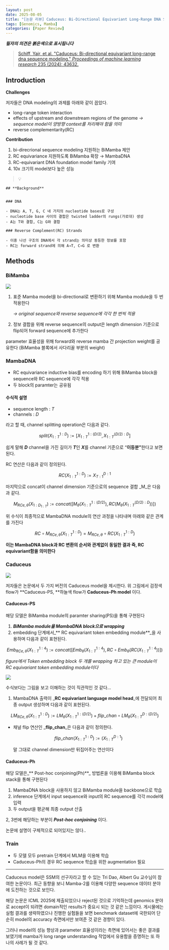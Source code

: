 ```yaml
---
layout: post
date: 2025-08-05
title: "[논문 리뷰] Caduceus: Bi-Directional Equivariant Long-Range DNA Sequence Modeling"
tags: [Genomics, Mamba]
categories: [Paper Review]
---
```


<span class="notion-red">_**필자의 의견은 붉은색으로 표시됩니다**_</span>


> [Schiff, Yair, et al. "Caduceus: Bi-directional equivariant long-range dna sequence modeling." ](https://pmc.ncbi.nlm.nih.gov/articles/PMC12189541/)[_Proceedings of machine learning research_](https://pmc.ncbi.nlm.nih.gov/articles/PMC12189541/)[ 235 (2024): 43632.](https://pmc.ncbi.nlm.nih.gov/articles/PMC12189541/)



## Introduction


**Challenges**


저자들은 DNA modeling의 과제를 아래와 같이 꼽았다.

- long-range token interaction
- effects of upstream and downstream regions of the genome 
_→ sequence model이 양방향 context를 처리해야 함을 의미_
- reverse complementarity(RC)

**Contribution**

1. bi-direcrional sequence modeling 지원하는 BiMamba 제안
1. RC equivariance 지원하도록 BiMamba 확장 → MambaDNA
1. RC-equivariant DNA foundation model family 기여
1. 10x 크기의 model보다 높은 성능

> 💡 


	## **Background**


	### DNA

	- DNA는 A, T, G, C 네 가지의 nucleotide bases로 구성
	- nucleotide base 사이의 결합은 twisted ladder의 rungs(가로대) 생성
	- A는 T와 결합, C는 G와 결합

	### Reverse Complement(RC) Strands

	- 이중 나선 구조의 DNA에서 각 strand는 의미상 동등한 정보를 포함
	- RC는 forward strand에 의해 A→T, C→G 로 변환


## Methods



### BiMamba


![](https://prod-files-secure.s3.us-west-2.amazonaws.com/542b861c-36a8-4051-84e5-8804b6728dba/2c247d59-7815-4980-99f0-8f0d21f445a7/image.png?X-Amz-Algorithm=AWS4-HMAC-SHA256&X-Amz-Content-Sha256=UNSIGNED-PAYLOAD&X-Amz-Credential=ASIAZI2LB466TSETHCQP%2F20250916%2Fus-west-2%2Fs3%2Faws4_request&X-Amz-Date=20250916T110124Z&X-Amz-Expires=3600&X-Amz-Security-Token=IQoJb3JpZ2luX2VjEBIaCXVzLXdlc3QtMiJGMEQCIAHy3QFtqIoh20qqdajnFcQCv3jED%2Fw8FzLd8kdTPTl0AiA7usCmLEclH9920UYQVyEPUAW6u9Plakz3MPwGcaPf4yqIBAiL%2F%2F%2F%2F%2F%2F%2F%2F%2F%2F8BEAAaDDYzNzQyMzE4MzgwNSIMyNuSU5FHklDWTrQWKtwDD%2FDrlrWBRxHwVE12cVam8UbitrUZrwV7p9Ceu6yox3z0B3X9oJmRQQDpOTeWPtdTNBdbToA%2BIKBhFmqsdiy5i%2F6Z%2FbKNaOq7SUC5l%2FT7eLxkXtaR5xP0HKWO7wHR5nDSKuO9TgAoZD2CODkkqI5n0AkYUJqqg%2FfEmWN5rKyzrZsnRxlAWU3sLRUbY11QXaEuIBEch4EPztLwYzX4wjlG%2FqR3TTvf8A9Gd1T9rqRlPpFP2Gg9IKF7R0wtsR%2BNzp3Qyi1SL1Sb92TIwMHTXjuzC4fx84RqHtJFtv2zCk%2F5WpchaVIep1SaDtaVVbqOo3zaJRSbJX%2B96CGB6Cr4hRw%2Fs9f4ISxMWpP1j8DGrD1XCJkHLztv1yOUKI2Lq5mcfFW9DGfiAuD7uszCrnchXn%2BefzjCshuj9n4Ff1Qi%2Fyfat8ZS%2BKMOHLQyVO0VawFOWTt%2FNhBqUSStvgBQTMHYZfzTaudYz57h18faahy8CewqtqA4%2Bw2yWCdEcQTMIIoSXYF%2FeMCa7bhQfmxMGT1iRclMhodjfs1kc6KVP5Vxxbmp72Uc2XnZwJv%2BK%2FERdT%2F9gvEmrlbJHb%2FFUOQLsVT0eG3bbrYurbcV6S6uoHn%2F3cMijVIYiFjYSj1Xamef99wwiumkxgY6pgEOig%2FG%2BwGuEzk1UdWjPDCMCTHSC62EQgICsXNsHaX%2FfUt18pC3vOIWGvZoqq0ij85qh%2Bd0LjDnbiHj4ulRA%2FUfUcdZDjRzk1P%2FMv2mc%2Bmo0QnUoKX4on9lniBnDvAddXLicc%2FCvm%2FEYkx1PJLx50vBTgUqUxJCopCRDJdqD%2BrBiThvCpz4J9OdkfgbTxTCL51Ym8KU9d18YoKgUN0E0RcDkl9gJHre&X-Amz-Signature=b3150287d4a40258de0f99446ba800806aaeb25656b54e796645431384aff52f&X-Amz-SignedHeaders=host&x-amz-checksum-mode=ENABLED&x-id=GetObject)

1. 표준 Mamba model을 bi-directional로 변환하기 위해 Mamba module을 두 번 적용한다

	_→ original sequence와 reverse sequence에 각각 한 번씩 적용_

1. 정보 결합을 위해 reverse sequence의 output은 length dimension 기준으로 flip되어 forward sequence에 추가한다

parameter 효율성을 위해 forward와 reverse mamba 간 projection weight를 공유한다 (BiMamba 블록에서 사다리꼴 부분의 weight)



### MambaDNA

- RC equivariance inductive bias를 encoding 하기 위해 BiMamba block을 sequence와 RC sequence에 각각 적용
- 두 block의 paramter는 공유됨


#### 수식적 설명

- sequence length : _T_
- channels : _D_

라고 할 때,  channel splitting operation은 다음과 같다.


$$
split(X^{1:D}_{1:T}):=[X^{1:(D/2)}_{1:T},X^{(D/2):D}_{1:T}]
$$


<span class="notion-red">쉽게 말해 </span><span class="notion-red">_**D**_</span><span class="notion-red"> channel을 가진 길이가 </span><span class="notion-red">_**T**_</span><span class="notion-red">인 </span><span class="notion-red">_**X**_</span><span class="notion-red">를 channel 기준으로 “</span><span class="notion-red">**이등분”**</span><span class="notion-red">한다고 보면 된다.</span>


RC 연산은 다음과 같이 정의된다.


$$
RC(X^{1:D}_{1:T}):=X^{D:1}_{T:1}
$$


마지막으로 concat이 channel dimension 기준으로의 sequence 결합 _M_은 다음과 같다.


$$
M_{RCe,\theta}(X_{1:D_{1:T}}):=concat([M_{\theta}(X^{1:(D/2)}_{1:T}),RC(M_{\theta}(X^{(D/2):D}_{1:T}))])
$$


위 수식이 최종적으로 MambaDNA module의 연산 과정을 나타내며 아래와 같은 관계를 가진다


$$
RC\circ M_{RCe,\theta}(X^{1:D}_{1:T}) = M_{RCe,\theta} \circ RC(X^{1:D}_{1:T})
$$


**이는 MambaDNA block과 RC 변환의 순서와 관계없이 동일한 결과 즉, RC equivariant함을 의미한다**



### Caduceus


![](https://prod-files-secure.s3.us-west-2.amazonaws.com/542b861c-36a8-4051-84e5-8804b6728dba/f94a60d7-8145-473b-aef9-7c68d3ec604a/image.png?X-Amz-Algorithm=AWS4-HMAC-SHA256&X-Amz-Content-Sha256=UNSIGNED-PAYLOAD&X-Amz-Credential=ASIAZI2LB466TSETHCQP%2F20250916%2Fus-west-2%2Fs3%2Faws4_request&X-Amz-Date=20250916T110124Z&X-Amz-Expires=3600&X-Amz-Security-Token=IQoJb3JpZ2luX2VjEBIaCXVzLXdlc3QtMiJGMEQCIAHy3QFtqIoh20qqdajnFcQCv3jED%2Fw8FzLd8kdTPTl0AiA7usCmLEclH9920UYQVyEPUAW6u9Plakz3MPwGcaPf4yqIBAiL%2F%2F%2F%2F%2F%2F%2F%2F%2F%2F8BEAAaDDYzNzQyMzE4MzgwNSIMyNuSU5FHklDWTrQWKtwDD%2FDrlrWBRxHwVE12cVam8UbitrUZrwV7p9Ceu6yox3z0B3X9oJmRQQDpOTeWPtdTNBdbToA%2BIKBhFmqsdiy5i%2F6Z%2FbKNaOq7SUC5l%2FT7eLxkXtaR5xP0HKWO7wHR5nDSKuO9TgAoZD2CODkkqI5n0AkYUJqqg%2FfEmWN5rKyzrZsnRxlAWU3sLRUbY11QXaEuIBEch4EPztLwYzX4wjlG%2FqR3TTvf8A9Gd1T9rqRlPpFP2Gg9IKF7R0wtsR%2BNzp3Qyi1SL1Sb92TIwMHTXjuzC4fx84RqHtJFtv2zCk%2F5WpchaVIep1SaDtaVVbqOo3zaJRSbJX%2B96CGB6Cr4hRw%2Fs9f4ISxMWpP1j8DGrD1XCJkHLztv1yOUKI2Lq5mcfFW9DGfiAuD7uszCrnchXn%2BefzjCshuj9n4Ff1Qi%2Fyfat8ZS%2BKMOHLQyVO0VawFOWTt%2FNhBqUSStvgBQTMHYZfzTaudYz57h18faahy8CewqtqA4%2Bw2yWCdEcQTMIIoSXYF%2FeMCa7bhQfmxMGT1iRclMhodjfs1kc6KVP5Vxxbmp72Uc2XnZwJv%2BK%2FERdT%2F9gvEmrlbJHb%2FFUOQLsVT0eG3bbrYurbcV6S6uoHn%2F3cMijVIYiFjYSj1Xamef99wwiumkxgY6pgEOig%2FG%2BwGuEzk1UdWjPDCMCTHSC62EQgICsXNsHaX%2FfUt18pC3vOIWGvZoqq0ij85qh%2Bd0LjDnbiHj4ulRA%2FUfUcdZDjRzk1P%2FMv2mc%2Bmo0QnUoKX4on9lniBnDvAddXLicc%2FCvm%2FEYkx1PJLx50vBTgUqUxJCopCRDJdqD%2BrBiThvCpz4J9OdkfgbTxTCL51Ym8KU9d18YoKgUN0E0RcDkl9gJHre&X-Amz-Signature=36de44829261f265aad168ad5118dd1481f6ca3dc3c47cb5674b8eaab74658a1&X-Amz-SignedHeaders=host&x-amz-checksum-mode=ENABLED&x-id=GetObject)


저자들은 논문에서 두 가지 버전의 Caduceus model을 제시한다. 위 그림에서 검정색 flow가 **Caduceus-PS, **하늘색 flow가 **Caduceus-Ph model** 이다.



#### Caduceus-PS


해당 모델은 BiMamba module의 paramter sharing(PS)을 통해 구현된다

1. _**BiMamba module을 MambaDNA block으로 wrapping**_
1. embedding 단계에서_** RC equivariant token embedding module**_을 사용하며 다음과 같이 표현된다.

$$
Emb_{RCe,\theta}(X^{1:4}_{1:T}):=concat([Emb_{\theta}(X^{1:4}_{1:T}),RC \circ Emb_{\theta}(RC(X^{1:4}_{1:T}))])
$$


_figure에서 Token embedding block 두 개를 wrapping 하고 있는 큰 module이 RC equivariant token embedding module이다_


![](https://prod-files-secure.s3.us-west-2.amazonaws.com/542b861c-36a8-4051-84e5-8804b6728dba/b175e4da-71eb-4e91-8c23-a06dabe673c9/image.png?X-Amz-Algorithm=AWS4-HMAC-SHA256&X-Amz-Content-Sha256=UNSIGNED-PAYLOAD&X-Amz-Credential=ASIAZI2LB466TSETHCQP%2F20250916%2Fus-west-2%2Fs3%2Faws4_request&X-Amz-Date=20250916T110124Z&X-Amz-Expires=3600&X-Amz-Security-Token=IQoJb3JpZ2luX2VjEBIaCXVzLXdlc3QtMiJGMEQCIAHy3QFtqIoh20qqdajnFcQCv3jED%2Fw8FzLd8kdTPTl0AiA7usCmLEclH9920UYQVyEPUAW6u9Plakz3MPwGcaPf4yqIBAiL%2F%2F%2F%2F%2F%2F%2F%2F%2F%2F8BEAAaDDYzNzQyMzE4MzgwNSIMyNuSU5FHklDWTrQWKtwDD%2FDrlrWBRxHwVE12cVam8UbitrUZrwV7p9Ceu6yox3z0B3X9oJmRQQDpOTeWPtdTNBdbToA%2BIKBhFmqsdiy5i%2F6Z%2FbKNaOq7SUC5l%2FT7eLxkXtaR5xP0HKWO7wHR5nDSKuO9TgAoZD2CODkkqI5n0AkYUJqqg%2FfEmWN5rKyzrZsnRxlAWU3sLRUbY11QXaEuIBEch4EPztLwYzX4wjlG%2FqR3TTvf8A9Gd1T9rqRlPpFP2Gg9IKF7R0wtsR%2BNzp3Qyi1SL1Sb92TIwMHTXjuzC4fx84RqHtJFtv2zCk%2F5WpchaVIep1SaDtaVVbqOo3zaJRSbJX%2B96CGB6Cr4hRw%2Fs9f4ISxMWpP1j8DGrD1XCJkHLztv1yOUKI2Lq5mcfFW9DGfiAuD7uszCrnchXn%2BefzjCshuj9n4Ff1Qi%2Fyfat8ZS%2BKMOHLQyVO0VawFOWTt%2FNhBqUSStvgBQTMHYZfzTaudYz57h18faahy8CewqtqA4%2Bw2yWCdEcQTMIIoSXYF%2FeMCa7bhQfmxMGT1iRclMhodjfs1kc6KVP5Vxxbmp72Uc2XnZwJv%2BK%2FERdT%2F9gvEmrlbJHb%2FFUOQLsVT0eG3bbrYurbcV6S6uoHn%2F3cMijVIYiFjYSj1Xamef99wwiumkxgY6pgEOig%2FG%2BwGuEzk1UdWjPDCMCTHSC62EQgICsXNsHaX%2FfUt18pC3vOIWGvZoqq0ij85qh%2Bd0LjDnbiHj4ulRA%2FUfUcdZDjRzk1P%2FMv2mc%2Bmo0QnUoKX4on9lniBnDvAddXLicc%2FCvm%2FEYkx1PJLx50vBTgUqUxJCopCRDJdqD%2BrBiThvCpz4J9OdkfgbTxTCL51Ym8KU9d18YoKgUN0E0RcDkl9gJHre&X-Amz-Signature=7e0cf4c4c3047b42a1276fa8f25f503c3b1fe1e8f4132f94c746c3850f077be1&X-Amz-SignedHeaders=host&x-amz-checksum-mode=ENABLED&x-id=GetObject)


<span class="notion-red">수식보다는 그림을 보고 이해하는 것이 직관적인 것 같다…</span>

1. MambaDNA 출력이 _**RC equivariant language model head**_에 전달되어 최종 output 생성하며 다음과 같이 표현된다.

$$
LM_{RCe,\theta}(X^{1:D}_{1:T}):= LM_{\theta}(X^{1:(D/2)}_{1:T})+flip\_chan\circ LM_{\theta}(X^{D:(D/2)}_{1:T})
$$

- 채널 flip 연산인 _**flip\_chan**_은 다음과 같이 정의한다.

	$$
	flip\_chan(X^{1:D}_{1:T}):=(X^{D:1}_{1:T})
	$$


	말 그대로 channel dimension만 뒤집어주는 연산이다



#### Caduceus-Ph


해당 모델은_** Post-hoc conjoining(Ph)**_ 방법론을 이용해 BiMamba block stack을 통해 구현된다

1. MambaDNA block을 사용하지 않고 BiMamba module을 backbone으로 학습
1. inference 단계에서 input sequence와 input의 RC sequence를 각각 model에 입력
1. 두 output을 평균해 최종 output 산출

2, 3번에 해당하는 부분이 _**Post-hoc conjoining**_ 이다.


<span class="notion-red">논문에 설명이 구체적으로 되어있지는 않다..</span>



### Train

- 두 모델 모두 pretrain 단계에서 MLM을 이용해 학습
- Caduceus-Ph의 경우 RC sequence 학습을 위한 augmentation 필요

---


<span class="notion-red">Caduceus model은 SSM의 선구자라고 할 수 있는 Tri Dao, Albert Gu 교수님이 참여한 논문이다. 최근 동향을 보니 Mamba-2를 이용해 다양한 sequence 데이터 분야에 도전하는 것으로 보인다.</span>


<span class="notion-red">해당 논문은 ICML 2025에 제출되었으나 reject된 것으로 기억하는데 genomics 분야로 accept이 되려면 domain적인 results가 중요시 되는 것 같은 느낌이다. 게시물에는 실험 결과를 생략하였으나 진행한 실험들을 보면 benchmark dataset에 국한되어 단순히 model의 accuracy 측면에서만 보여준 것 같은 경향이 있다.</span>


<span class="notion-red">그러나 model의 성능 향상과 parameter 효율성이라는 측면에 있어서는 좋은 결과를 보였기에 mamba가 long range understanding 작업에서 유용함을 증명하는 또 하나의 사례가 될 것 같다.</span>


